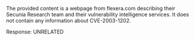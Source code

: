 The provided content is a webpage from flexera.com describing their Secunia Research team and their vulnerability intelligence services. It does not contain any information about CVE-2003-1202.

Response: UNRELATED